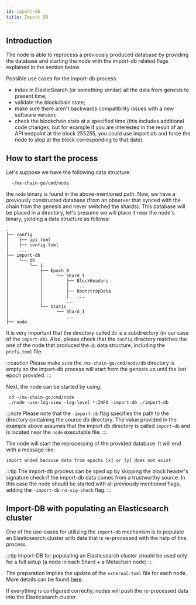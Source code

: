 ```yaml
---
id: import-db
title: Import DB
---
```


## Introduction

The node is able to reprocess a previously produced database by providing the database and starting
the node with the import-db related flags explained in the section below.

Possible use cases for the import-db process:

- index in ElasticSearch (or something similar) all the data from genesis to present time;
- validate the blockchain state;
- make sure there aren't backwards compatibility issues with a new software version;
- check the blockchain state at a specified time (this includes additional code changes, but for example if you are
  interested in the result of an API endpoint at the block 255255, you could use import db and force the node to stop
  at the block corresponding to that date).

## How to start the process

Let's suppose we have the following data structure:

```
  ~/mx-chain-go/cmd/node
```

the `node` binary is found in the above-mentioned path.
Now, we have a previously constructed database (from an observer that synced with the chain from the
genesis and never switched the shards). This database will be placed in a directory, let's presume
we will place it near the node's binary, yielding a data structure as follows:

```
.
├── config
│    ├── api.toml
│    ├── config.toml
│    ...
├── import-db
│    └── db
│        └── 1
│            ├── Epoch_0
│            │     └── Shard_1
│            │         ├── BlockHeaders
│            │         │   ...
│            │         ├── BootstrapData
│            │         │   ...
│            │         ...
│            └── Static
│                  └── Shard_1
│                      ...
├── node
```

It is very important that the directory called `db` is a subdirectory (in our case of the `import-db`).
Also, please check that the `config` directory matches the one of the node that produced the `db` data
structure, including the `prefs.toml` file.

:::caution
Please make sure the `/mx-chain-go/cmd/node/db` directory is empty so the import-db process will start
from the genesis up until the last epoch provided.
:::

Next, the node can be started by using:

```
 cd ~/mx-chain-go/cmd/node
 ./node -use-log-view -log-level *:INFO -import-db ./import-db
```

:::note
Please note that the `-import-db` flag specifies the path to the directory containing the source db directory. The value provided in the example above assumes that the import db directory is called `import-db` and is located near the `node` executable file.
:::

The node will start the reprocessing of the provided database. It will end with a message like:

```
import ended because data from epochs [x] or [y] does not exist
```

:::tip
The import-db process can be sped up by skipping the block header's signature check if the import-db data comes from a trustworthy source.
In this case the node should be started with all previously mentioned flags, adding the `-import-db-no-sig-check` flag.
:::

## Import-DB with populating an Elasticsearch cluster

One of the use-cases for utilizing the `import-db` mechanism is to populate an Elasticsearch cluster with data that is
re-processed with the help of this process.

:::tip
Import-DB for populating an Elasticsearch cluster should be used only for a full setup (a node in each Shard + a Metachain node)
:::

The preparation implies the update of the `external.toml` file for each node. More details can be found [here](/sdk-and-tools/elastic-search/#setup).

If everything is configured correctly, nodes will push the re-processed data into the Elasticsearch cluster.

